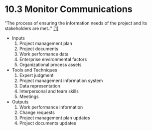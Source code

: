 # 10.3 Monitor Communications

"The process of ensuring the information needs of the project and its
stakeholders are met.." [[1]](../home.md#references)

- Inputs
  1. Project management plan
  2. Project documents
  3. Work performance data
  4. Enterprise environmental factors
  5. Organizational process assets
- Tools and Techniques
  1. Expert judgment
  2. Project management information system
  3. Data representation
  4. Interpersonal and team skills
  5. Meetings
- Outputs
  1. Work performance information
  2. Change requests
  3. Project management plan updates
  4. Project documents updates
